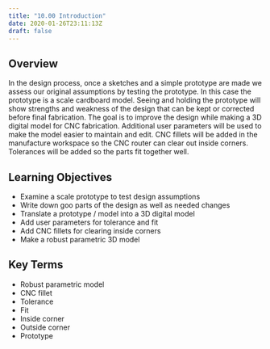 ```yaml
---
title: "10.00 Introduction"
date: 2020-01-26T23:11:13Z
draft: false
---
```


## Overview

In the design process, once a sketches and a simple prototype are made we assess our original assumptions by testing the prototype. In this case the prototype is a scale cardboard model. Seeing and holding the prototype will show strengths and weakness of the design that can be kept or corrected before final fabrication. The goal is to improve the design while making a 3D digital model for CNC fabrication. Additional user parameters will be used to make the model easier to maintain and edit. CNC fillets will be added in the manufacture workspace so the CNC router can clear out inside corners. Tolerances will be added so the parts fit together well.

## Learning Objectives

- Examine a scale prototype to test design assumptions
- Write down goo parts of the design as well as needed changes
- Translate a prototype / model into a 3D digital model
- Add user parameters for tolerance and fit
- Add CNC fillets for clearing inside corners
- Make a robust parametric 3D model

## Key Terms

- Robust parametric model
- CNC fillet
- Tolerance
- Fit
- Inside corner
- Outside corner
- Prototype
